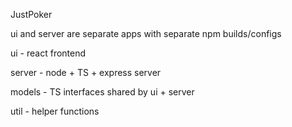 JustPoker

ui and server are separate apps with separate npm builds/configs

ui - react frontend 

server - node + TS + express server 

models - TS interfaces shared by ui + server

util - helper functions

